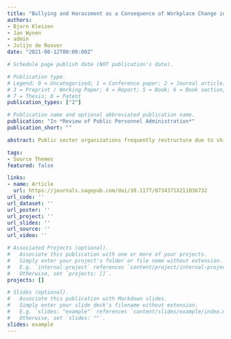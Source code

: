 ```yaml
---
title: "Bullying and Harassment as a Consequence of Workplace Change in the Australian Civil Service: Investigating the Mediating Role of Satisfaction With Change Management"
authors:
- Bjorn Kleizen
- Jan Wynen
- admin
- Jolijn de Roover
date: "2021-08-12T00:00:00Z"

# Schedule page publish date (NOT publication's date).

# Publication type.
# Legend: 0 = Uncategorized; 1 = Conference paper; 2 = Journal article;
# 3 = Preprint / Working Paper; 4 = Report; 5 = Book; 6 = Book section;
# 7 = Thesis; 8 = Patent
publication_types: ["2"]

# Publication name and optional abbreviated publication name.
publication: "In *Review of Public Personnel Administration*"
publication_short: ""

abstract: Public sector organizations frequently restructure due to shifting management trends, crises, and political developments. Earlier research indicates that the sometimes-drastic reforms implemented in government strongly affect employees, causing psychosocial effects such as frustration, stress, and negative work environments. This may in turn increase the likelihood of severe phenomena such as workplace bullying and harassment. It remains unclear, however, how public organizations can introduce changes while preventing side-effects such as bullying and harassment. The goal of this article is twofold. First, we test whether evidence on the relationship between workplace change and bullying and harassment holds when using a large, public sector-wide sample. Second, we investigate whether satisfaction with change management plays a mediating role. Using cross-sectional and strata-based panel data analyses on Australian data, results indicate a positive relationship between workplace change and workplace bullying and harassment, but also suggest that satisfaction with change management mitigates this effect.

tags:
- Source Themes
featured: false

links:
- name: Article
  url: https://journals.sagepub.com/doi/10.1177/0734371X211036732
url_code: ''
url_dataset: ''
url_poster: ''
url_project: ''
url_slides: ''
url_source: ''
url_video: ''

# Associated Projects (optional).
#   Associate this publication with one or more of your projects.
#   Simply enter your project's folder or file name without extension.
#   E.g. `internal-project` references `content/project/internal-project/index.md`.
#   Otherwise, set `projects: []`.
projects: []

# Slides (optional).
#   Associate this publication with Markdown slides.
#   Simply enter your slide deck's filename without extension.
#   E.g. `slides: "example"` references `content/slides/example/index.md`.
#   Otherwise, set `slides: ""`.
slides: example
---
```





